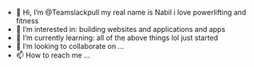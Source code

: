 - 👋 Hi, I’m @Teamslackpull my real name is Nabil i love powerlifting and fitness 
- 👀 I’m interested in: building websites and applications and apps
- 🌱 I’m currently learning: all of the above things lol just started
- 💞️ I’m looking to collaborate on ...
- 📫 How to reach me ...

<!---
Teamslackpull/Teamslackpull is a ✨ special ✨ repository because its `README.md` (this file) appears on your GitHub profile.
You can click the Preview link to take a look at your changes.
--->
